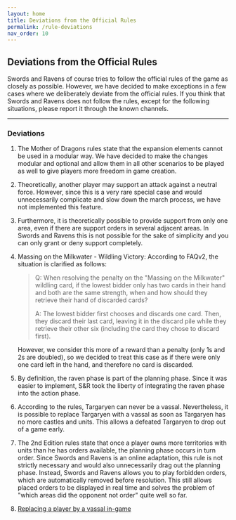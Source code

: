 ```yaml
---
layout: home
title: Deviations from the Official Rules
permalink: /rule-deviations
nav_order: 10
---
```


## Deviations from the Official Rules

Swords and Ravens of course tries to follow the official rules of the game as closely as possible.
However, we have decided to make exceptions in a few cases where we deliberately deviate from the official rules.
If you think that Swords and Ravens does not follow the rules, except for the following situations, please report it through the known channels.

---

### Deviations
1. The Mother of Dragons rules state that the expansion elements cannot be used in a modular way.
We have decided to make the changes modular and optional and allow them in all other scenarios to be played as well to give players more freedom in game creation.
2. Theoretically, another player may support an attack against a neutral force.
However, since this is a very rare special case and would unnecessarily complicate and slow down the march process, we have not implemented this feature.
3. Furthermore, it is theoretically possible to provide support from only one area, even if there are support orders in several adjacent areas.
In Swords and Ravens this is not possible for the sake of simplicity and you can only grant or deny support completely.
4. Massing on the Milkwater - Wildling Victory:
   According to FAQv2, the situation is clarified as follows:
   
   >Q: When resolving the penalty on the "Massing on the Milkwater" wildling card, if the lowest bidder only has two cards in their hand and both are the same strength,
   >when and how should they retrieve their hand of discarded cards?
   >
   >A: The lowest bidder first chooses and discards one card. Then, they discard their last card,
   >leaving it in the discard pile while they retrieve their other six (including the card they chose to discard first).
   
   However, we consider this more of a reward than a penalty (only 1s and 2s are doubled), so we decided to treat this case as if there were only one card left in the hand, and therefore no card is discarded.
5. By definition, the raven phase is part of the planning phase. Since it was easier to implement, S&R took the liberty of integrating the raven phase into the action phase.
6. According to the rules, Targaryen can never be a vassal. Nevertheless, it is possible to replace Targaryen with a vassal as soon as Targaryen has no more castles and units. This allows a defeated Targaryen to drop out of a game early.
7. The 2nd Edition rules state that once a player owns more territories with units than he has orders available, the planning phase occurs in turn order. Since Swords and Ravens is an online adaptation, this rule is not strictly necessary and would also unnecessarily drag out the planning phase. Instead, Swords and Ravens allows you to play forbidden orders, which are automatically removed before resolution. This still allows placed orders to be displayed in real time and solves the problem of "which areas did the opponent not order" quite well so far.
8. [Replacing a player by a vassal in-game](https://faq.swordsandravens.net/vassals#replacing-a-player-by-a-vassal-in-game)
